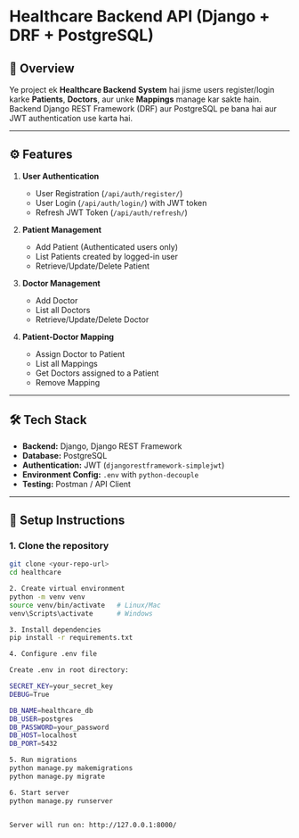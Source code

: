 # Healthcare Backend API (Django + DRF + PostgreSQL)

## 🏥 Overview
Ye project ek **Healthcare Backend System** hai jisme users register/login karke **Patients**, **Doctors**, aur unke **Mappings** manage kar sakte hain.  
Backend Django REST Framework (DRF) aur PostgreSQL pe bana hai aur JWT authentication use karta hai.

---

## ⚙️ Features

1. **User Authentication**
   - User Registration (`/api/auth/register/`)
   - User Login (`/api/auth/login/`) with JWT token
   - Refresh JWT Token (`/api/auth/refresh/`)

2. **Patient Management**
   - Add Patient (Authenticated users only)
   - List Patients created by logged-in user
   - Retrieve/Update/Delete Patient

3. **Doctor Management**
   - Add Doctor
   - List all Doctors
   - Retrieve/Update/Delete Doctor

4. **Patient-Doctor Mapping**
   - Assign Doctor to Patient
   - List all Mappings
   - Get Doctors assigned to a Patient
   - Remove Mapping

---

## 🛠️ Tech Stack

- **Backend:** Django, Django REST Framework
- **Database:** PostgreSQL
- **Authentication:** JWT (`djangorestframework-simplejwt`)
- **Environment Config:** `.env` with `python-decouple`
- **Testing:** Postman / API Client

---

## 🔧 Setup Instructions

### 1. Clone the repository
```bash
git clone <your-repo-url>
cd healthcare

2. Create virtual environment
python -m venv venv
source venv/bin/activate   # Linux/Mac
venv\Scripts\activate      # Windows

3. Install dependencies
pip install -r requirements.txt

4. Configure .env file

Create .env in root directory:

SECRET_KEY=your_secret_key
DEBUG=True

DB_NAME=healthcare_db
DB_USER=postgres
DB_PASSWORD=your_password
DB_HOST=localhost
DB_PORT=5432

5. Run migrations
python manage.py makemigrations
python manage.py migrate

6. Start server
python manage.py runserver


Server will run on: http://127.0.0.1:8000/
